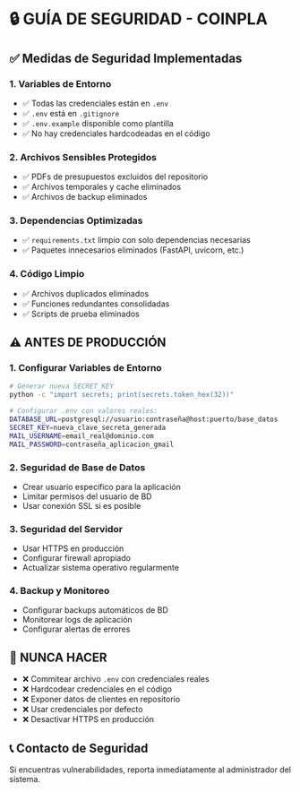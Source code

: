 # 🔒 GUÍA DE SEGURIDAD - COINPLA

## ✅ Medidas de Seguridad Implementadas

### 1. **Variables de Entorno**
- ✅ Todas las credenciales están en `.env`
- ✅ `.env` está en `.gitignore`
- ✅ `.env.example` disponible como plantilla
- ✅ No hay credenciales hardcodeadas en el código

### 2. **Archivos Sensibles Protegidos**
- ✅ PDFs de presupuestos excluidos del repositorio
- ✅ Archivos temporales y cache eliminados
- ✅ Archivos de backup eliminados

### 3. **Dependencias Optimizadas**
- ✅ `requirements.txt` limpio con solo dependencias necesarias
- ✅ Paquetes innecesarios eliminados (FastAPI, uvicorn, etc.)

### 4. **Código Limpio**
- ✅ Archivos duplicados eliminados
- ✅ Funciones redundantes consolidadas
- ✅ Scripts de prueba eliminados

## ⚠️ ANTES DE PRODUCCIÓN

### 1. **Configurar Variables de Entorno**
```bash
# Generar nueva SECRET_KEY
python -c "import secrets; print(secrets.token_hex(32))"

# Configurar .env con valores reales:
DATABASE_URL=postgresql://usuario:contraseña@host:puerto/base_datos
SECRET_KEY=nueva_clave_secreta_generada
MAIL_USERNAME=email_real@dominio.com
MAIL_PASSWORD=contraseña_aplicacion_gmail
```

### 2. **Seguridad de Base de Datos**
- Crear usuario específico para la aplicación
- Limitar permisos del usuario de BD
- Usar conexión SSL si es posible

### 3. **Seguridad del Servidor**
- Usar HTTPS en producción
- Configurar firewall apropiado
- Actualizar sistema operativo regularmente

### 4. **Backup y Monitoreo**
- Configurar backups automáticos de BD
- Monitorear logs de aplicación
- Configurar alertas de errores

## 🚨 NUNCA HACER

- ❌ Commitear archivo `.env` con credenciales reales
- ❌ Hardcodear credenciales en el código
- ❌ Exponer datos de clientes en repositorio
- ❌ Usar credenciales por defecto
- ❌ Desactivar HTTPS en producción

## 📞 Contacto de Seguridad

Si encuentras vulnerabilidades, reporta inmediatamente al administrador del sistema.
